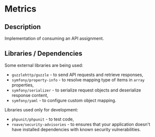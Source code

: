 # Metrics

## Description
Implementation of consuming an API assignment.

## Libraries / Dependencies
Some external libraries are being used:
- `guzzlehttp/guzzle` - to send API requests and retrieve responses,
- `symfony/property-info` - to resolve mapping type of items in `array` properties,
- `symfony/serializer` - to serialize request objects and deserialize response content,
- `symfony/yaml` - to configure custom object mapping.

Libraries used only for development:
- `phpunit/phpunit` - to test code,
- `roave/security-advisories` - to ensures that your application doesn't have installed dependencies with known security vulnerabilities.
